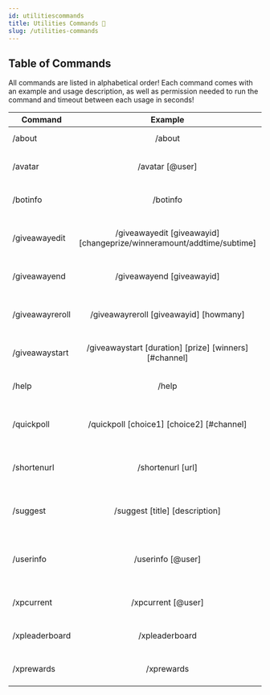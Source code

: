```yaml
---
id: utilitiescommands
title: Utilities Commands 🛄
slug: /utilities-commands
---
```


## Table of Commands

All commands are listed in alphabetical order! Each command comes with an example and usage description, as well as permission needed to run the command and timeout between each usage in seconds!

| Command        |    Example    |  Usage  |  Permission  |  Timeout  |
| -------------  | :-----------: | -----  |  ----------  |  -------  |
| /about        | /about | Information about Elite Bot! | N/A | N/A |
| /avatar        | /avatar [@user] | What user's avatar should be returned? | N/A | N/A |
| /botinfo        | /botinfo | Return information about Elite Bot! | N/A | N/A |
| /giveawayedit        | /giveawayedit [giveawayid] [changeprize/winneramount/addtime/subtime] | Edit the prize of a giveaway now within your guild. | Manage Events | N/A |
| /giveawayend        | /giveawayend [giveawayid] | End a giveaway now within your guild. | Manage Events | N/A |
| /giveawayreroll        | /giveawayreroll [giveawayid] [howmany] | Re-roll a giveaway within your guild. | Manage Events | N/A |
| /giveawaystart        | /giveawaystart [duration] [prize] [winners] [#channel] | Start a new giveaway for your guild. | Manage Events | N/A |
| /help        | /help | Get information about my commands! | N/A | N/A |
| /quickpoll        | /quickpoll [choice1] [choice2] [#channel] | Create a 2 choice quick poll in a channel! | N/A | N/A |
| /shortenurl        | /shortenurl [url] | UNDER DEVELOPMENT - Shorten a long URL. | N/A | N/A |
| /suggest        | /suggest [title] [description] | Suggest something within this guild. | N/A | N/A |
| /userinfo        | /userinfo [@user] | Return information about a user's Discord account! | N/A | N/A |
| /xpcurrent        | /xpcurrent [@user] | Check the XP of any user in the guild. | N/A | N/A |
| /xpleaderboard        | /xpleaderboard | Check the XP leaderboard of this guild. | N/A | N/A |
| /xprewards        | /xprewards | Display the role rewards for this guild. | N/A | N/A |